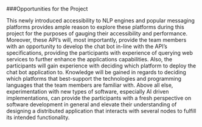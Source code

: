 ###Opportunities for the Project

This newly introduced accessibility to NLP engines and popular messaging platforms provides ample reason to explore these platforms during this project for the purposes of gauging their accessibility and performance. Moreover, these API’s will, most importantly, provide the team members with an opportunity to develop the chat bot in-line with the API’s specifications, providing the participants with experience of querying web services to further enhance the applications capabilities. Also, the participants will gain experience with deciding which platform to deploy the chat bot application to. Knowledge will be gained in regards to deciding which platforms that best-support the  technologies and programming languages that the team members are familiar with. Above all else, experimentation with new types of software, especially AI driven implementations, can provide the participants with a fresh perspective on software development in general and elevate their understanding of designing a distributed application that interacts with several nodes to fulfill its intended functionality. 

